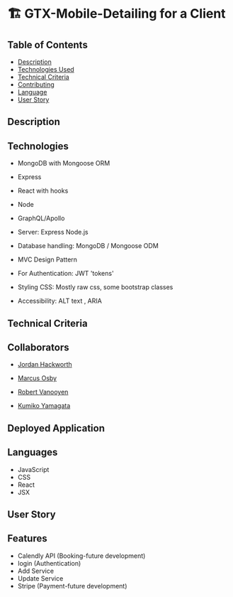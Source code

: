 # 🏗️ GTX-Mobile-Detailing for a Client

## Table of Contents

- [Description](#Description)
- [Technologies Used](#Technologies)
- [Technical Criteria](#Technical)
- [Contributing](#contributing)
- [Language](#language)
- [User Story](#user_story)

## Description

## Technologies

- MongoDB with Mongoose ORM

- Express

- React with hooks

- Node

- GraphQL/Apollo

- Server: Express Node.js

- Database handling: MongoDB / Mongoose ODM

- MVC Design Pattern

- For Authentication: JWT 'tokens'

- Styling CSS: Mostly raw css, some bootstrap classes

- Accessibility: ALT text , ARIA

## Technical Criteria

## Collaborators

- [Jordan Hackworth](https://hacatac.github.io/hac-portfolio/)

- [Marcus Osby](https://osbym.github.io/module2-challenge-portfolio/)

- [Robert Vanooyen](https://github.com/rvanooyen/pro-portfolio.git)

- [Kumiko Yamagata](https://kumiyam.github.io/My-Portfolio2/)

## Deployed Application

## Languages

- JavaScript
- CSS
- React
- JSX

## User Story

## Features

- Calendly API (Booking-future development)
- login (Authentication)
- Add Service
- Update Service
- Stripe (Payment-future development)
